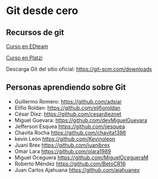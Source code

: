 # Git desde cero

## Recursos de git

[Curso en EDteam](https://ed.team/cursos/git)

[Curso en Platzi](https://platzi.com/cursos/git-github/)

Descarga Git del sitio oficial: https://git-scm.com/downloads

## Personas aprendiendo sobre Git

- Guillermo Romero: https://github.com/adsiar
- Elifio Roldan: https://github.com/elifioroldan
- César Díez: https://github.com/cesardieznet
- Miguel Guevara: https://github.com/devMiguelGuevara
- Jefferson Esquea https://github.com/jjesquea
- Chavita Rocha https://github.com/chavita1386
- kevin León https://github.com/Kevinoleon
- Juani Brex https://github.com/juanibrex
- Omar Lara https://github.com/olara1989
- Miguel Oceguera https://github.com/MiguelOcegueraM
- Roberto Méndez https://github.com/BetoCR16
- Juan Carlos Ajahuana https://github.com/ajahuanex
